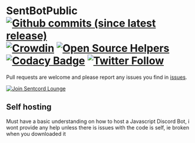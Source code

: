 # SentBotPublic [![Github commits (since latest release)](https://img.shields.io/github/commits-since/SixAiy/SentBotPublic/latest.svg)]() [![Crowdin](https://d322cqt584bo4o.cloudfront.net/SentBotPublic/localized.svg)](https://crowdin.com/project/gensokyobot) [![Open Source Helpers](https://www.codetriage.com/sixaiy/SentBotPublic/badges/users.svg)](https://www.codetriage.com/sixaiy/gensokyobot) [![Codacy Badge](https://api.codacy.com/project/badge/Grade/c6e1a08d9ccd433991f2a6e777c48fce)](https://www.codacy.com/app/SixAiy/SentBotPublic?utm_source=github.com&amp;utm_medium=referral&amp;utm_content=SixAiy/GensokyoBot&amp;utm_campaign=Badge_Grade) [![Twitter Follow](https://img.shields.io/twitter/follow/sixaiy.svg?style=social&label=Follow)](https://twitter.com/sixaiy)
Pull requests are welcome and please report any issues you find in [issues](https://github.com/SixAiy/SentBotPublic/issues).

[![Join Sentcord Lounge](https://discordapp.com/api/guilds/269896638628102144/embed.png?style=banner2)](https://sixaiy.com/discord)

## Self hosting

Must have a basic understanding on how to host a Javascript Discord Bot, i wont provide any help unless there is issues with the code is self, ie broken when you downloaded it


